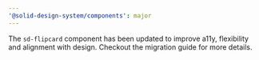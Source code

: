 ```yaml
---
'@solid-design-system/components': major
---
```


The `sd-flipcard` component has been updated to improve a11y, flexibility and alignment with design. Checkout the migration guide for more details.
